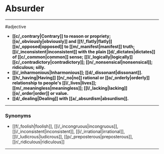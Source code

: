 # Absurder
---
#adjective
- **[[c/_contrary|Contrary]] to reason or propriety; [[o/_obviously|obviously]] and [[f/_flatly|flatly]] [[o/_opposed|opposed]] to [[m/_manifest|manifest]] truth; [[i/_inconsistent|inconsistent]] with the plain [[d/_dictates|dictates]] of [[c/_common|common]] sense; [[l/_logically|logically]] [[c/_contradictory|contradictory]]; [[n/_nonsensical|nonsensical]]; ridiculous; silly.**
- **[[i/_inharmonious|Inharmonious]]; [[d/_dissonant|dissonant]].**
- **[[h/_having|Having]] [[n/_no|no]] rational or [[o/_orderly|orderly]] relationship to people's [[l/_lives|lives]]; [[m/_meaningless|meaningless]]; [[l/_lacking|lacking]] [[o/_order|order]] or value.**
- **[[d/_dealing|Dealing]] with [[a/_absurdism|absurdism]].**
---
### Synonyms
- [[f/_foolish|foolish]], [[i/_incongruous|incongruous]], [[i/_inconsistent|inconsistent]], [[i/_irrational|irrational]], [[l/_ludicrous|ludicrous]], [[p/_preposterous|preposterous]], [[r/_ridiculous|ridiculous]]
---
